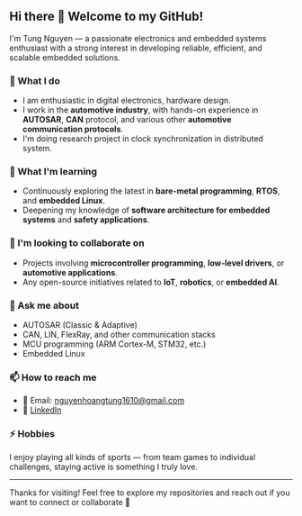 ## Hi there 👋 Welcome to my GitHub!

I'm Tung Nguyen — a passionate electronics and embedded systems enthusiast with a strong interest in developing reliable, efficient, and scalable embedded solutions.

### 🚗 What I do
- I am enthusiastic in digital electronics, hardware design. 
- I work in the **automotive industry**, with hands-on experience in **AUTOSAR**, **CAN** protocol, and various other **automotive communication protocols**.
- I'm doing research project in clock synchronization in distributed system. 

### 🌱 What I'm learning
- Continuously exploring the latest in **bare-metal programming**, **RTOS**, and **embedded Linux**.
- Deepening my knowledge of **software architecture for embedded systems** and **safety applications**.

### 👯 I'm looking to collaborate on
- Projects involving **microcontroller programming**, **low-level drivers**, or **automotive applications**.
- Any open-source initiatives related to **IoT**, **robotics**, or **embedded AI**.

### 💬 Ask me about
- AUTOSAR (Classic & Adaptive)
- CAN, LIN, FlexRay, and other communication stacks
- MCU programming (ARM Cortex-M, STM32, etc.)
- Embedded Linux

### 📫 How to reach me
- 📧 Email: nguyenhoangtung1610@gmail.com
- 💼 [LinkedIn](https://www.linkedin.com/in/tungbud/)

### ⚡ Hobbies
I enjoy playing all kinds of sports — from team games to individual challenges, staying active is something I truly love.

---

Thanks for visiting! Feel free to explore my repositories and reach out if you want to connect or collaborate 🤝
